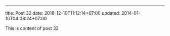 ---
title: Post 32
date: 2018-12-10T11:12:14+07:00
updated: 2014-01-10T04:08:24+07:00

This is content of post 32